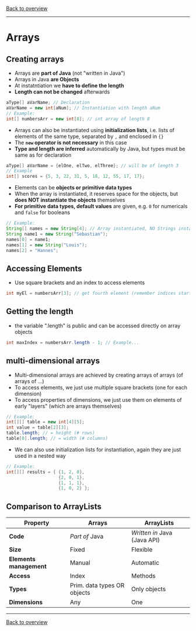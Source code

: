 [Back to overview](./00_Java_SyntaxGuide.md)

---
# Arrays

## Creating arrays

- Arrays are **part of Java** (not "written in Java")
- Arrays in Java **are Objects**
- At instatntiation we **have to define the length**
- **Length can not be changed** afterwards

```java
aType[] aVarName; // Declaration
aVarName = new int[aNum]; // Instantiation with length aNum
// Example:
int[] numbersArr = new int[8]; // int array of length 8
```

- Arrays can also be instantiated using **initialization lists**, i.e. lists of elements of the same type, separated by `,` and enclosed in `{}`
- The **`new` operator is not necessary** in this case
- **Type and length are inferred** automatically by Java, but types must be same as for declaration

```java
aType[] aVarName = {elOne, elTwo, elThree}; // will be of length 3
// Example
int[] scores = {5, 3, 22, 31, 5, 18, 12, 55, 17, 17};
```

- Elements can be **objects or primitive data types**
- When the array is instantiated, it reserves space for the objects, but **does NOT instantiate the objects** themselves
- **For primitive data types, default values** are given, e.g. `0` for numericals and `false` for booleans

```java
// Example:
String[] names = new String[4]; // Array instantiated, NO Strings instantiated yet
String name1 = new String("Sebastian");
names[0] = name1;
names[1] = new String("Louis");
names[2] = "Hannes";
```

## Accessing Elements

- Use square brackets and an index to access elements

```java
int myEl = numbersArr[3]; // get fourth element (remember indices start @ 0)
```

## Getting the length

- the variable ".length" is public and can be accessed directly on array objects

```java
int maxIndex = numbersArr.length - 1; // Example...
```

## multi-dimensional arrays

- Multi-dimensional arrays are achieved by creating arrays of arrays (of arrays of ...)
- To access elements, we just use multiple square brackets (one for each dimension)
- To access properties of dimensions, we just use them on elements of early "layers" (which are arrays themselves)

```java
// Example:
int[][] table = new int[4][5];
int value = table[2][3];
table.length; // = height (# rows)
table[0].length; // = width (# columns)
```

- We can also use initialization lists for instantiation, again they are just used in a nested way


```java
// Example:
int[][] results = { {1, 2, 0},
                    {2, 0, 1},
                    {1, 1, 1},
                    {1, 0, 2} };
```

## Comparison to ArrayLists

Property | Arrays | ArrayLists
-|-|-
**Code** | *Part of* Java | *Written in* Java (Java API)
**Size** | Fixed | Flexible
**Elements management** | Manual | Automatic
**Access** | Index | Methods
**Types** | Prim. data types OR objects | Only objects
**Dimensions** | Any | One


---

[Back to overview](./00_Java_SyntaxGuide.md)
